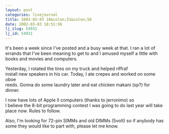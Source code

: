 ```yaml
---
layout: post
categories: livejournal
title: 2002-03-03 10&colon;51&colon;56
date: 2002-03-03 10:51:56
lj_slug: 54931
lj_id: 54931
---
```

It's been a week since I've posted and a busy week at that. I ran a lot of  
errands that I've been meaning to get to and I amused myself a little with  
books and movies and computers.



Yesterday, I rotated the tires on my truck and helped riffraf  
install new speakers in his car. Today, I ate crepes and worked on some oboe  
reeds. Gonna do some laundry later and eat chicken makani (sp?) for dinner.



I now have lots of Apple II computers (thanks to jerronimo) so  
I believe the 8-bit programming contest I was going to do last year will take  
place now. Rules to follow.



Also, I'm looking for 72-pin SIMMs and old DIMMs (5volt) so if anybody has  
some they would like to part with, please let me know.
